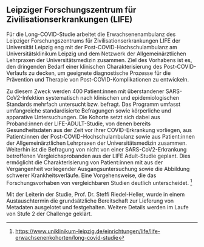 ## Leipziger Forschungszentrum für Zivilisationserkrankungen (LIFE)
Für die Long-COVID-Studie arbeitet die Erwachsenenambulanz des Leipziger Forschungszentrums für Zivilisationserkrankungen LIFE der Universität Leipzig eng mit der Post-COVID-Hochschulambulanz am Universitätsklinikum Leipzig und dem Netzwerk der Allgemeinärztlichen Lehrpraxen der Universitätsmedizin zusammen. Ziel des Vorhabens ist es, den dringenden Bedarf einer klinischen Charakterisierung des Post-COVID-Verlaufs zu decken, um geeignete diagnostische Prozesse für die Prävention und Therapie von Post-COVID-Komplikationen zu entwickeln.

Zu diesem Zweck werden 400 Patient:innen mit überstandener SARS-CoV2-Infektion systematisch nach klinischen und epidemiologischen Standards mehrfach untersucht bzw. befragt. Das Programm umfasst umfangreiche standardisierte Befragungen sowie körperliche und apparative Untersuchungen. Die Kohorte setzt sich dabei aus Proband:innen der LIFE-ADULT-Studie, von denen bereits Gesundheitsdaten aus der Zeit vor ihrer COVID-Erkrankung vorliegen, aus Patient:innen der Post-COVID-Hochschulambulanz sowie aus Patient:innen der Allgemeinärztlichen Lehrpraxen der Universitätsmedizin zusammen. Weiterhin ist die Befragung von nicht von einer SARS-CoV2-Erkrankung betroffenen Vergleichsprobanden aus der LIFE Adult-Studie geplant. Dies ermöglicht die Charakterisierung von Patient:innen mit aus der Vergangenheit vorliegender Ausgangsuntersuchung sowie die Abbildung schwerer Krankheitsverläufe. Eine Vorgehensweise, die das Forschungsvorhaben von vergleichbaren Studien deutlich unterscheidet. [^75]

Mit der Leiterin der Studie, Prof. Dr. Steffi Riedel-Heller, wurde in einem Austauschtermin die grundsätzliche Bereitschaft zur Lieferung von Metadaten ausgelotet und festgehalten. Weitere Details werden im Laufe von Stufe 2 der Challenge geklärt.

[^75]:https://www.uniklinikum-leipzig.de/einrichtungen/life/life-erwachsenenkohorten/long-covid-studie
